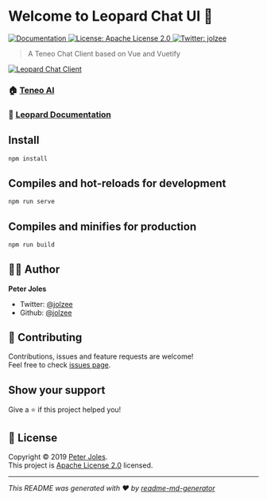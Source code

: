<h1>Welcome to Leopard Chat UI 👋</h1>
<p>
  <a href="https://jolzee.gitbook.io/leopard/">
    <img alt="Documentation" src="https://img.shields.io/badge/documentation-yes-brightgreen.svg" target="_blank" />
  </a>
  <a href="https://github.com/jolzee/chat-teneo-vue/blob/master/LICENSE">
    <img alt="License: Apache License 2.0" src="https://img.shields.io/badge/License-Apache License 2.0-yellow.svg" target="_blank" />
  </a>
  <a href="https://twitter.com/jolzee">
    <img alt="Twitter: jolzee" src="https://img.shields.io/twitter/follow/jolzee.svg?style=social" target="_blank" />
  </a>
</p>

> A Teneo Chat Client based on Vue and Vuetify

[![Leopard Chat Client](https://user-images.githubusercontent.com/36912049/58361444-b10f7680-7e43-11e9-83f7-cad45a5a4ae7.jpg)](https://youtu.be/cidZ9WxSMVY)

### 🏠 [Teneo AI](https://www.teneo.ai/)

### 📖 [Leopard Documentation](https://jolzee.gitbook.io/leopard/)

## Install

```sh
npm install
```

## Compiles and hot-reloads for development

```sh
npm run serve
```

## Compiles and minifies for production

```sh
npm run build
```

## 🧑🏻 Author

**Peter Joles**

- Twitter: [@jolzee](https://twitter.com/jolzee)
- Github: [@jolzee](https://github.com/jolzee)

## 🤝 Contributing

Contributions, issues and feature requests are welcome!<br />Feel free to check [issues page](https://github.com/jolzee/chat-teneo-vue/issues).

## Show your support

Give a ⭐️ if this project helped you!

## 📝 License

Copyright © 2019 [Peter Joles](https://github.com/jolzee).<br />
This project is [Apache License 2.0](https://github.com/jolzee/chat-teneo-vue/blob/master/LICENSE) licensed.

---

_This README was generated with ❤️ by [readme-md-generator](https://github.com/kefranabg/readme-md-generator)_
